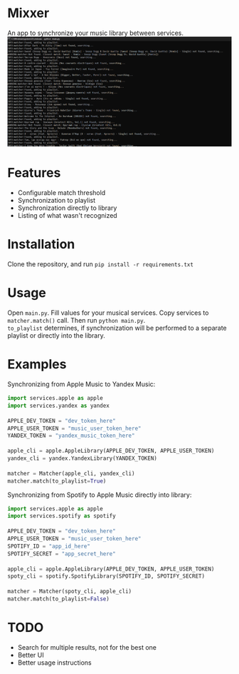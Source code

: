 # Mixxer
An app to synchronize your music library between services.
![App](./screen.png)

# Features
 - Configurable match threshold
 - Synchronization to playlist
 - Synchronization directly to library
 - Listing of what wasn't recognized

# Installation
Clone the repository, and run `pip install -r requirements.txt`

# Usage
Open `main.py`. Fill values for your musical services. Copy services to `matcher.match()` call. Then run `python main.py`.  
`to_playlist` determines, if synchronization will be performed to a separate playlist or directly into the library.

# Examples
Synchronizing from Apple Music to Yandex Music:
```Python
import services.apple as apple
import services.yandex as yandex

APPLE_DEV_TOKEN = "dev_token_here"
APPLE_USER_TOKEN = "music_user_token_here"
YANDEX_TOKEN = "yandex_music_token_here"

apple_cli = apple.AppleLibrary(APPLE_DEV_TOKEN, APPLE_USER_TOKEN)
yandex_cli = yandex.YandexLibrary(YANDEX_TOKEN)

matcher = Matcher(apple_cli, yandex_cli)
matcher.match(to_playlist=True)
```
Synchronizing from Spotify to Apple Music directly into library:
```Python
import services.apple as apple
import services.spotify as spotify

APPLE_DEV_TOKEN = "dev_token_here"
APPLE_USER_TOKEN = "music_user_token_here"
SPOTIFY_ID = "app_id_here"
SPOTIFY_SECRET = "app_secret_here"

apple_cli = apple.AppleLibrary(APPLE_DEV_TOKEN, APPLE_USER_TOKEN)
spoty_cli = spotify.SpotifyLibrary(SPOTIFY_ID, SPOTIFY_SECRET)

matcher = Matcher(spoty_cli, apple_cli)
matcher.match(to_playlist=False)
```

# TODO
 - Search for multiple results, not for the best one
 - Better UI
 - Better usage instructions
